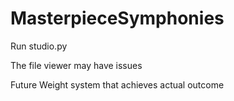 # MasterpieceSymphonies

Run studio.py

The file viewer may have issues



Future
Weight system that achieves actual outcome
